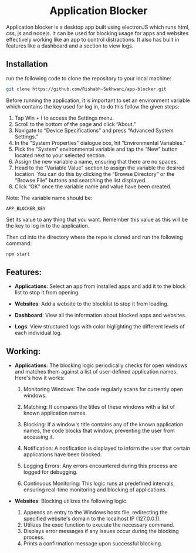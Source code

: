<h1 align="center">Application Blocker</h1>

Application blocker is a desktop app built using electronJS which runs html, css, js and nodejs. It can be used for blocking usage for apps and websites effectively working like an app to control distractions. It also has built in features like a dashboard and a section to view logs.

## Installation

run the following code to clone the repository to your local machine:

```bash
git clone https://github.com/Rishabh-Sukhwani/app-blocker.git
```

Before running the application, it is important to set an environment variable which contains the key used for log in, to do this follow the given steps:

1. Tap Win + I to access the Settings menu.
2. Scroll to the bottom of the page and click “About.”
3. Navigate to “Device Specifications” and press “Advanced System Settings.”
4. In the “System Properties” dialogue box, hit “Environmental Variables.”
5. Pick the “System” environmental variable and tap the “New” button located next to your selected section.
6. Assign the new variable a name, ensuring that there are no spaces.
7. Head to the “Variable Value” section to assign the variable the desired location. You can do this by clicking the “Browse Directory” or the “Browse File” buttons and searching the list displayed.
8. Click “OK” once the variable name and value have been created.

Note: The variable name should be:

```
APP_BLOCKER_KEY
```

Set its value to any thing that you want. Remember this value as this will be the key to log in to the application.

Then cd into the directory where the repo is cloned and run the following command:

```bash
npm start
```

## Features:

* **Applications**: Select an app from installed apps and add it to the block list to stop it from opening.

* **Websites**: Add a website to the blocklist to stop it from loading.

* **Dashboard**: View all the information about blocked apps and websites.

* **Logs**: View structured logs with color higlighting the different levels of each individual log.

## Working:

* **Applications**: The blocking logic periodically checks for open windows and matches them against a list of user-defined application names. Here's how it works:

    1. Monitoring Windows: The code regularly scans for currently open windows.

    2. Matching: It compares the titles of these windows with a list of known application names.

    3. Blocking: If a window's title contains any of the known application names, the code blocks that window, preventing the user from accessing it.

    4. Notification: A notification is displayed to inform the user that certain applications have been blocked.

    5. Logging Errors: Any errors encountered during this process are logged for debugging.

    6. Continuous Monitoring: This logic runs at predefined intervals, ensuring real-time monitoring and blocking of applications.

* **Websites**: Blocking utilizes the following logic.

    1. Appends an entry to the Windows hosts file, redirecting the specified website's domain to the localhost IP (127.0.0.1).
    2. Utilizes the exec function to execute the necessary command.
    3. Displays error messages if any issues occur during the blocking process.
    4. Prints a confirmation message upon successful blocking.

